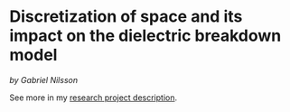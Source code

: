 # Discretization of space and its impact on the dielectric breakdown model
<i>by Gabriel Nilsson</i>

See more in my [research project description](https://docs.google.com/presentation/d/1oPJ3CRVSb1f9TO6bmck8aGfJzpA3nlHM72rOIj4ahlY/edit?usp=sharing).
